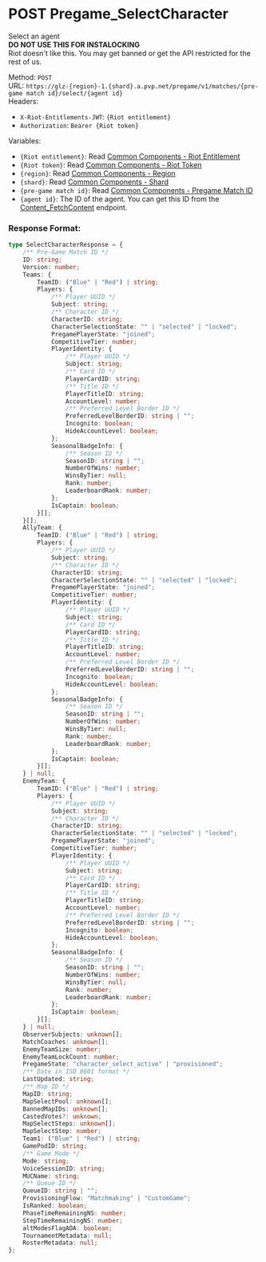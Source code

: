 <!--

This file is automatically generated!
Do not edit it directly!
See https://github.com/techchrism/valorant-api-docs/blob/trunk/contributing.md for more information.

-->

# POST Pregame_SelectCharacter

Select an agent  
**DO NOT USE THIS FOR INSTALOCKING**  
Riot doesn't like this. You may get banned or get the API restricted for the rest of us.  


Method: `POST`  
URL: `https://glz-{region}-1.{shard}.a.pvp.net/pregame/v1/matches/{pre-game match id}/select/{agent id}`  
Headers:
 - `X-Riot-Entitlements-JWT`: `{Riot entitlement}`
 - `Authorization`: `Bearer {Riot token}`

Variables:
 - `{Riot entitlement}`: Read [Common Components - Riot Entitlement](../common-components.md#riot-entitlement)
 - `{Riot token}`: Read [Common Components - Riot Token](../common-components.md#riot-token)
 - `{region}`: Read [Common Components - Region](../common-components.md#region)
 - `{shard}`: Read [Common Components - Shard](../common-components.md#shard)
 - `{pre-game match id}`: Read [Common Components - Pregame Match ID](../common-components.md#pregame-match-id)
 - `{agent id}`: The ID of the agent. You can get this ID from the [Content_FetchContent](../PVP%20Endpoints/GET%20Content_FetchContent.md) endpoint.


### Response Format:
```ts
type SelectCharacterResponse = {
    /** Pre-Game Match ID */
    ID: string;
    Version: number;
    Teams: {
        TeamID: ("Blue" | "Red") | string;
        Players: {
            /** Player UUID */
            Subject: string;
            /** Character ID */
            CharacterID: string;
            CharacterSelectionState: "" | "selected" | "locked";
            PregamePlayerState: "joined";
            CompetitiveTier: number;
            PlayerIdentity: {
                /** Player UUID */
                Subject: string;
                /** Card ID */
                PlayerCardID: string;
                /** Title ID */
                PlayerTitleID: string;
                AccountLevel: number;
                /** Preferred Level Border ID */
                PreferredLevelBorderID: string | "";
                Incognito: boolean;
                HideAccountLevel: boolean;
            };
            SeasonalBadgeInfo: {
                /** Season ID */
                SeasonID: string | "";
                NumberOfWins: number;
                WinsByTier: null;
                Rank: number;
                LeaderboardRank: number;
            };
            IsCaptain: boolean;
        }[];
    }[];
    AllyTeam: {
        TeamID: ("Blue" | "Red") | string;
        Players: {
            /** Player UUID */
            Subject: string;
            /** Character ID */
            CharacterID: string;
            CharacterSelectionState: "" | "selected" | "locked";
            PregamePlayerState: "joined";
            CompetitiveTier: number;
            PlayerIdentity: {
                /** Player UUID */
                Subject: string;
                /** Card ID */
                PlayerCardID: string;
                /** Title ID */
                PlayerTitleID: string;
                AccountLevel: number;
                /** Preferred Level Border ID */
                PreferredLevelBorderID: string | "";
                Incognito: boolean;
                HideAccountLevel: boolean;
            };
            SeasonalBadgeInfo: {
                /** Season ID */
                SeasonID: string | "";
                NumberOfWins: number;
                WinsByTier: null;
                Rank: number;
                LeaderboardRank: number;
            };
            IsCaptain: boolean;
        }[];
    } | null;
    EnemyTeam: {
        TeamID: ("Blue" | "Red") | string;
        Players: {
            /** Player UUID */
            Subject: string;
            /** Character ID */
            CharacterID: string;
            CharacterSelectionState: "" | "selected" | "locked";
            PregamePlayerState: "joined";
            CompetitiveTier: number;
            PlayerIdentity: {
                /** Player UUID */
                Subject: string;
                /** Card ID */
                PlayerCardID: string;
                /** Title ID */
                PlayerTitleID: string;
                AccountLevel: number;
                /** Preferred Level Border ID */
                PreferredLevelBorderID: string | "";
                Incognito: boolean;
                HideAccountLevel: boolean;
            };
            SeasonalBadgeInfo: {
                /** Season ID */
                SeasonID: string | "";
                NumberOfWins: number;
                WinsByTier: null;
                Rank: number;
                LeaderboardRank: number;
            };
            IsCaptain: boolean;
        }[];
    } | null;
    ObserverSubjects: unknown[];
    MatchCoaches: unknown[];
    EnemyTeamSize: number;
    EnemyTeamLockCount: number;
    PregameState: "character_select_active" | "provisioned";
    /** Date in ISO 8601 format */
    LastUpdated: string;
    /** Map ID */
    MapID: string;
    MapSelectPool: unknown[];
    BannedMapIDs: unknown[];
    CastedVotes?: unknown;
    MapSelectSteps: unknown[];
    MapSelectStep: number;
    Team1: ("Blue" | "Red") | string;
    GamePodID: string;
    /** Game Mode */
    Mode: string;
    VoiceSessionID: string;
    MUCName: string;
    /** Queue ID */
    QueueID: string | "";
    ProvisioningFlow: "Matchmaking" | "CustomGame";
    IsRanked: boolean;
    PhaseTimeRemainingNS: number;
    StepTimeRemainingNS: number;
    altModesFlagADA: boolean;
    TournamentMetadata: null;
    RosterMetadata: null;
};
```

